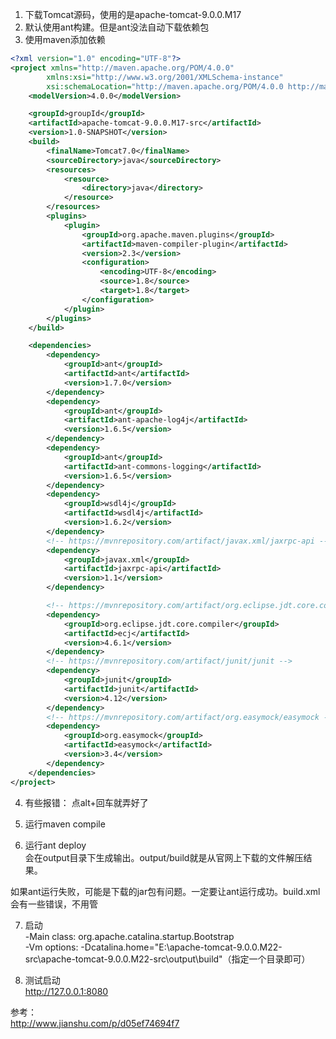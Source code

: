 1. 下载Tomcat源码，使用的是apache-tomcat-9.0.0.M17
2. 默认使用ant构建。但是ant没法自动下载依赖包
3. 使用maven添加依赖
```xml
<?xml version="1.0" encoding="UTF-8"?>
<project xmlns="http://maven.apache.org/POM/4.0.0"
        xmlns:xsi="http://www.w3.org/2001/XMLSchema-instance"
        xsi:schemaLocation="http://maven.apache.org/POM/4.0.0 http://maven.apache.org/xsd/maven-4.0.0.xsd">
    <modelVersion>4.0.0</modelVersion>

    <groupId>groupId</groupId>
    <artifactId>apache-tomcat-9.0.0.M17-src</artifactId>
    <version>1.0-SNAPSHOT</version>
    <build>
        <finalName>Tomcat7.0</finalName>
        <sourceDirectory>java</sourceDirectory>
        <resources>
            <resource>
                <directory>java</directory>
            </resource>
        </resources>
        <plugins>
            <plugin>
                <groupId>org.apache.maven.plugins</groupId>
                <artifactId>maven-compiler-plugin</artifactId>
                <version>2.3</version>
                <configuration>
                    <encoding>UTF-8</encoding>
                    <source>1.8</source>
                    <target>1.8</target>
                </configuration>
            </plugin>
        </plugins>
    </build>

    <dependencies>
        <dependency>
            <groupId>ant</groupId>
            <artifactId>ant</artifactId>
            <version>1.7.0</version>
        </dependency>
        <dependency>
            <groupId>ant</groupId>
            <artifactId>ant-apache-log4j</artifactId>
            <version>1.6.5</version>
        </dependency>
        <dependency>
            <groupId>ant</groupId>
            <artifactId>ant-commons-logging</artifactId>
            <version>1.6.5</version>
        </dependency>
        <dependency>
            <groupId>wsdl4j</groupId>
            <artifactId>wsdl4j</artifactId>
            <version>1.6.2</version>
        </dependency>
        <!-- https://mvnrepository.com/artifact/javax.xml/jaxrpc-api -->
        <dependency>
            <groupId>javax.xml</groupId>
            <artifactId>jaxrpc-api</artifactId>
            <version>1.1</version>
        </dependency>

        <!-- https://mvnrepository.com/artifact/org.eclipse.jdt.core.compiler/ecj -->
        <dependency>
            <groupId>org.eclipse.jdt.core.compiler</groupId>
            <artifactId>ecj</artifactId>
            <version>4.6.1</version>
        </dependency>
        <!-- https://mvnrepository.com/artifact/junit/junit -->
        <dependency>
            <groupId>junit</groupId>
            <artifactId>junit</artifactId>
            <version>4.12</version>
        </dependency>
        <!-- https://mvnrepository.com/artifact/org.easymock/easymock -->
        <dependency>
            <groupId>org.easymock</groupId>
            <artifactId>easymock</artifactId>
            <version>3.4</version>
        </dependency>
    </dependencies>
</project>
```
4. 有些报错：
点alt+回车就弄好了

5. 运行maven compile

6. 运行ant deploy</br>
会在output目录下生成输出。output/build就是从官网上下载的文件解压结果。

如果ant运行失败，可能是下载的jar包有问题。一定要让ant运行成功。build.xml会有一些错误，不用管

7. 启动</br>
-Main class: org.apache.catalina.startup.Bootstrap</br>
-Vm options: -Dcatalina.home="E:\apache-tomcat-9.0.0.M22-src\apache-tomcat-9.0.0.M22-src\output\build"（指定一个目录即可）</br>

8. 测试启动</br>
http://127.0.0.1:8080


参考：</br>
http://www.jianshu.com/p/d05ef74694f7
